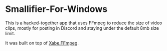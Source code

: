# Smallifier-For-Windows

This is a hacked-together app that uses FFmpeg to reduce the size of video clips, mostly for posting in Discord and staying under the default 8mb size limit.

It was built on top of [Xabe.FFmpeg](https://github.com/tomaszzmuda/Xabe.FFmpeg).
